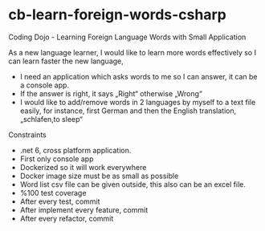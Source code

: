 # cb-learn-foreign-words-csharp
Coding Dojo - Learning Foreign Language Words with Small Application

As a new language learner, I would like to learn more words effectively so I can learn faster the new language, 

* I need an application which asks words to me so I can answer, it can be a console app.
* If the answer is right, it says „Right“ otherwise „Wrong“ 
* I would like to add/remove words in 2 languages by myself to a text file easily, for instance, first German and then the English translation, „schlafen,to sleep“

Constraints

* .net 6, cross platform application. 
* First only console app
* Dockerized so it will work everywhere
* Docker image size must be as small as possible
* Word list csv file can be given outside, this also can be an excel file.
* %100 test coverage
* After every test, commit
* After implement every feature, commit
* After every refactor, commit
